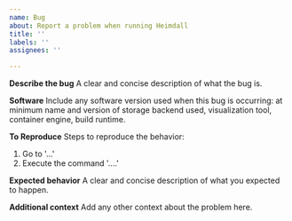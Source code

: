 ```yaml
---
name: Bug
about: Report a problem when running Heimdall
title: ''
labels: ''
assignees: ''

---
```


**Describe the bug**
A clear and concise description of what the bug is.

**Software**
Include any software version used when this bug is occurring: at minimum name and version of storage backend used, visualization tool, container engine, build runtime.

**To Reproduce**
Steps to reproduce the behavior:
1. Go to '...'
2. Execute the command '....'

**Expected behavior**
A clear and concise description of what you expected to happen.

**Additional context**
Add any other context about the problem here.
